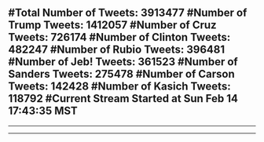 #Total Number of Tweets: 3913477 
#Number of Trump Tweets: 1412057
#Number of Cruz Tweets: 726174
#Number of Clinton Tweets: 482247
#Number of Rubio Tweets: 396481
#Number of Jeb! Tweets: 361523
#Number of Sanders Tweets: 275478
#Number of Carson Tweets: 142428
#Number of Kasich Tweets: 118792
#Current Stream Started at Sun Feb 14 17:43:35 MST
---
---
---
